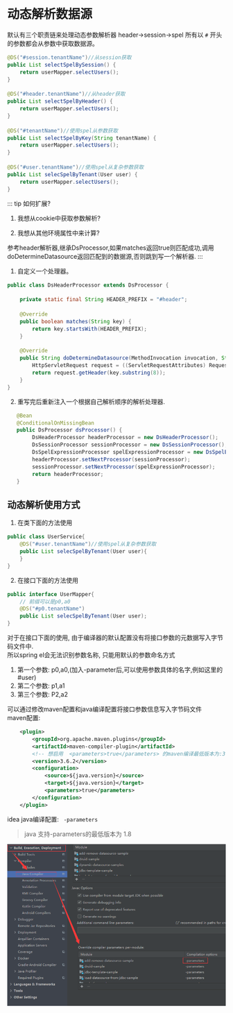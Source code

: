 # 动态解析数据源

默认有三个职责链来处理动态参数解析器 header->session->spel
所有以  `#`   开头的参数都会从参数中获取数据源。

```java
@DS("#session.tenantName")//从session获取
public List selectSpelBySession() {
	return userMapper.selectUsers();
}

@DS("#header.tenantName")//从header获取
public List selectSpelByHeader() {
	return userMapper.selectUsers();
}

@DS("#tenantName")//使用spel从参数获取
public List selectSpelByKey(String tenantName) {
	return userMapper.selectUsers();
}

@DS("#user.tenantName")//使用spel从复杂参数获取
public List selecSpelByTenant(User user) {
	return userMapper.selectUsers();
}
```

::: tip 如何扩展?

1. 我想从cookie中获取参数解析?

2. 我想从其他环境属性中来计算?

参考header解析器,继承DsProcessor,如果matches返回true则匹配成功,调用doDetermineDatasource返回匹配到的数据源,否则跳到写一个解析器.
:::

1. 自定义一个处理器。
```java
public class DsHeaderProcessor extends DsProcessor {

    private static final String HEADER_PREFIX = "#header";

    @Override
    public boolean matches(String key) {
        return key.startsWith(HEADER_PREFIX);
    }

    @Override
    public String doDetermineDatasource(MethodInvocation invocation, String key) {
        HttpServletRequest request = ((ServletRequestAttributes) RequestContextHolder.getRequestAttributes()).getRequest();
        return request.getHeader(key.substring(8));
    }
}
```

2. 重写完后重新注入一个根据自己解析顺序的解析处理器.

```java
   @Bean
   @ConditionalOnMissingBean
   public DsProcessor dsProcessor() {
        DsHeaderProcessor headerProcessor = new DsHeaderProcessor();
        DsSessionProcessor sessionProcessor = new DsSessionProcessor();
        DsSpelExpressionProcessor spelExpressionProcessor = new DsSpelExpressionProcessor();
        headerProcessor.setNextProcessor(sessionProcessor);
        sessionProcessor.setNextProcessor(spelExpressionProcessor);
        return headerProcessor;
   }
```


## 动态解析使用方式
1. 在类下面的方法使用
```java
public class UserService{
    @DS("#user.tenantName")//使用spel从复杂参数获取
    public List selecSpelByTenant(User user){
    }
}
```

2. 在接口下面的方法使用
```java
public interface UserMapper{
    // 前缀可以是p0,a0
    @DS("#p0.tenantName")
    public List selecSpelByTenant(User user);
}
```

对于在接口下面的使用, 由于编译器的默认配置没有将接口参数的元数据写入字节码文件中.  
所以spring el会无法识别参数名称, 只能用默认的参数命名方式

1. 第一个参数: p0,a0,(加入-parameter后,可以使用参数具体的名字,例如这里的#user)
2. 第二个参数: p1,a1
3. 第三个参数: P2,a2

可以通过修改maven配置和java编译配置将接口参数信息写入字节码文件  
maven配置:
```xml
    <plugin>
        <groupId>org.apache.maven.plugins</groupId>
        <artifactId>maven-compiler-plugin</artifactId>
        <!-- 想启用  <parameters>true</parameters> 的maven编译最低版本为:3.6.2 -->
        <version>3.6.2</version>
        <configuration>
            <source>${java.version}</source>
            <target>${java.version}</target>
            <parameters>true</parameters>
        </configuration>
    </plugin>
```

idea java编译配置: ` -parameters`  
> java 支持-parameters的最低版本为 1.8

![](./java-dynamic-parse.png)


